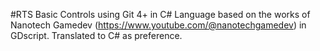 #RTS Basic Controls using Git 4+ in C# Language
based on the works of Nanotech Gamedev (https://www.youtube.com/@nanotechgamedev) in GDscript.
Translated to C# as preference.
